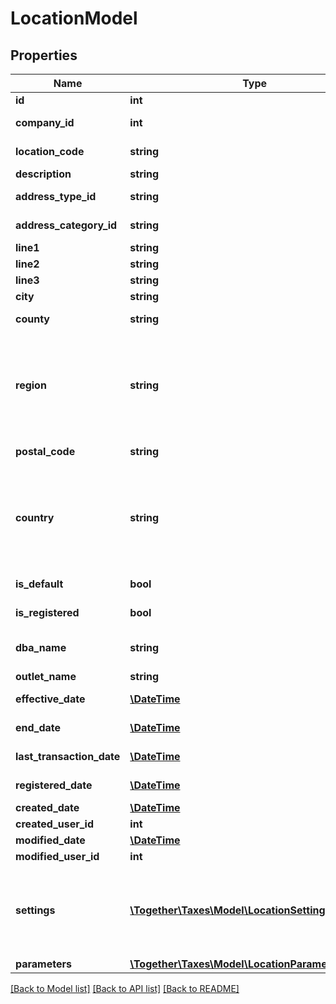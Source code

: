 # LocationModel

## Properties
Name | Type | Description | Notes
------------ | ------------- | ------------- | -------------
**id** | **int** | The unique ID number of this location. | 
**company_id** | **int** | The unique ID number of the company that operates at this location. | [optional] 
**location_code** | **string** | A code that identifies this location.  Must be unique within your company. | 
**description** | **string** | A friendly name for this location. | [optional] 
**address_type_id** | **string** | Indicates whether this location is a physical place of business or a temporary salesperson location. | 
**address_category_id** | **string** | Indicates the type of place of business represented by this location. | 
**line1** | **string** | The first line of the physical address of this location. | 
**line2** | **string** | The second line of the physical address of this location. | [optional] 
**line3** | **string** | The third line of the physical address of this location. | [optional] 
**city** | **string** | The city of the physical address of this location. | [optional] 
**county** | **string** | The county name of the physical address of this location.  Not required. | [optional] 
**region** | **string** | Name or ISO 3166 code identifying the region within the country of the physical address of this location.                This field supports many different region identifiers:   * Two and three character ISO 3166 region codes   * Fully spelled out names of the region in ISO supported languages   * Common alternative spellings for many regions                For a full list of all supported codes and names, please see the Definitions API &#x60;ListRegions&#x60;. | [optional] 
**postal_code** | **string** | The postal code or zip code of the physical address of this location. | 
**country** | **string** | Name or ISO 3166 code identifying the country of the physical address of this location.                This field supports many different country identifiers:   * Two character ISO 3166 codes   * Three character ISO 3166 codes   * Fully spelled out names of the country in ISO supported languages   * Common alternative spellings for many countries                For a full list of all supported codes and names, please see the Definitions API &#x60;ListCountries&#x60;. | 
**is_default** | **bool** | Set this flag to true to indicate that this is the default location for this company. | [optional] 
**is_registered** | **bool** | Set this flag to true to indicate that this location has been registered with a tax authority. | [optional] 
**dba_name** | **string** | If this location has a different business name from its legal entity name, specify the \&quot;Doing Business As\&quot; name for this location. | [optional] 
**outlet_name** | **string** | A friendly name for this location. | [optional] 
**effective_date** | [**\DateTime**](\DateTime.md) | The date when this location was opened for business, or null if not known. | [optional] 
**end_date** | [**\DateTime**](\DateTime.md) | If this place of business has closed, the date when this location closed business. | [optional] 
**last_transaction_date** | [**\DateTime**](\DateTime.md) | The most recent date when a transaction was processed for this location.  Set by AvaTax. | [optional] 
**registered_date** | [**\DateTime**](\DateTime.md) | The date when this location was registered with a tax authority.  Not required. | [optional] 
**created_date** | [**\DateTime**](\DateTime.md) | The date when this record was created. | [optional] 
**created_user_id** | **int** | The User ID of the user who created this record. | [optional] 
**modified_date** | [**\DateTime**](\DateTime.md) | The date/time when this record was last modified. | [optional] 
**modified_user_id** | **int** | The user ID of the user who last modified this record. | [optional] 
**settings** | [**\Together\Taxes\Model\LocationSettingModel[]**](LocationSettingModel.md) | Extra information required by certain jurisdictions for filing.  For a list of settings recognized by Avalara, query the endpoint \&quot;/api/v2/definitions/locationquestions\&quot;.  To determine the list of settings required for this location, query the endpoint \&quot;/api/v2/companies/(id)/locations/(id)/validate\&quot;. | [optional] 
**parameters** | [**\Together\Taxes\Model\LocationParameterModel[]**](LocationParameterModel.md) | List of location parameters. | [optional] 

[[Back to Model list]](../README.md#documentation-for-models) [[Back to API list]](../README.md#documentation-for-api-endpoints) [[Back to README]](../README.md)


